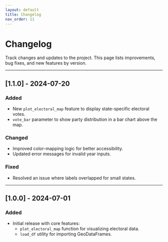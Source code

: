 ```yaml
---
layout: default
title: Changelog
nav_order: 11
---
```


# Changelog

Track changes and updates to the project. This page lists improvements, bug fixes, and new features by version.

---

## [1.1.0] - 2024-07-20
### Added
- New `plot_electoral_map` feature to display state-specific electoral votes.
- `vote_bar` parameter to show party distribution in a bar chart above the map.

### Changed
- Improved color-mapping logic for better accessibility.
- Updated error messages for invalid year inputs.

### Fixed
- Resolved an issue where labels overlapped for small states.

---

## [1.0.0] - 2024-07-01
### Added
- Initial release with core features:
  - `plot_electoral_map` function for visualizing electoral data.
  - `load_df` utility for importing GeoDataFrames.